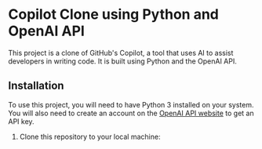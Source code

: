 # Copilot Clone using Python and OpenAI API

This project is a clone of GitHub's Copilot, a tool that uses AI to assist developers in writing code. It is built using Python and the OpenAI API.

## Installation

To use this project, you will need to have Python 3 installed on your system. You will also need to create an account on the [OpenAI API website](https://beta.openai.com/signup/) to get an API key.

1. Clone this repository to your local machine:

